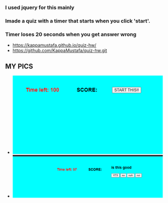 ### I used jquery for this mainly
### Imade a quiz with a timer that starts when you click 'start'.
### Timer loses 20 seconds when you get answer wrong
* https://kappamustafa.github.io/quiz-hw/
* https://github.com/KappaMustafa/quiz-hw.git

## MY PICS
* ![quiz](/assets/quizRemake.png)
* ![quiz](/assets/quizRemake2.png)

